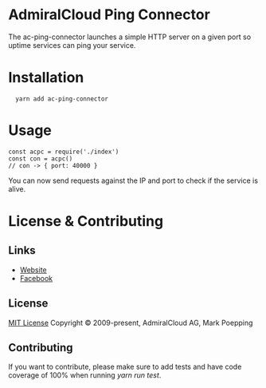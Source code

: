 # AdmiralCloud Ping Connector
The ac-ping-connector launches a simple HTTP server on a given port so uptime services can ping your service.


# Installation
```
  yarn add ac-ping-connector
```

# Usage
``````
const acpc = require('./index')
const con = acpc()
// con -> { port: 40000 }
``````
You can now send requests against the IP and port to check if the service is alive.


# License & Contributing

## Links
- [Website](https://www.admiralcloud.com/)
- [Facebook](https://www.facebook.com/MediaAssetManagement/)

## License
[MIT License](https://opensource.org/licenses/MIT) Copyright © 2009-present, AdmiralCloud AG, Mark Poepping

## Contributing
If you want to contribute, please make sure to add tests and have code coverage of 100% when running *yarn run test*.